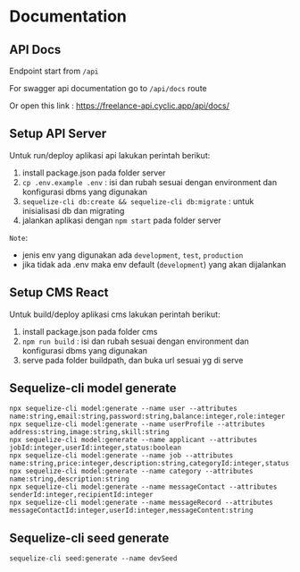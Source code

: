 # Documentation

## API Docs

Endpoint start from `/api`

For swagger api documentation go to `/api/docs` route

Or open this link : https://freelance-api.cyclic.app/api/docs/

## Setup API Server

Untuk run/deploy aplikasi api lakukan perintah berikut:

1. install package.json pada folder server
2. `cp .env.example .env` : isi dan rubah sesuai dengan environment dan konfigurasi dbms yang digunakan
3. `sequelize-cli db:create && sequelize-cli db:migrate` : untuk inisialisasi db dan migrating
4. jalankan aplikasi dengan `npm start` pada folder server

`Note`:

- jenis env yang digunakan ada `development`, `test`, `production`
- jika tidak ada .env maka env default (`development`) yang akan dijalankan

## Setup CMS React

Untuk build/deploy aplikasi cms lakukan perintah berikut:

1. install package.json pada folder cms
2. `npm run build` : isi dan rubah sesuai dengan environment dan konfigurasi dbms yang digunakan
3. serve pada folder buildpath, dan buka url sesuai yg di serve

## Sequelize-cli model generate

```
npx sequelize-cli model:generate --name user --attributes name:string,email:string,password:string,balance:integer,role:integer
npx sequelize-cli model:generate --name userProfile --attributes address:string,image:string,skill:string
npx sequelize-cli model:generate --name applicant --attributes jobId:integer,userId:integer,status:boolean
npx sequelize-cli model:generate --name job --attributes name:string,price:integer,description:string,categoryId:integer,status:boolean,file:string,dueDate:date
npx sequelize-cli model:generate --name category --attributes name:string,description:string
npx sequelize-cli model:generate --name messageContact --attributes senderId:integer,recipientId:integer
npx sequelize-cli model:generate --name messageRecord --attributes messageContactId:integer,userId:integer,messageContent:string

```

## Sequelize-cli seed generate

```
sequelize-cli seed:generate --name devSeed
```
